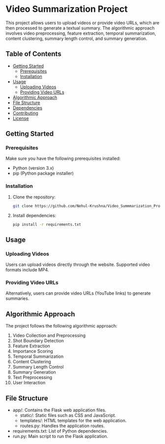 # Video Summarization Project

This project allows users to upload videos or provide video URLs, which are then processed to generate a textual summary. The algorithmic approach involves video preprocessing, feature extraction, temporal summarization, content clustering, summary length control, and summary generation.

## Table of Contents
- [Getting Started](#getting-started)
  - [Prerequisites](#prerequisites)
  - [Installation](#installation)
- [Usage](#usage)
  - [Uploading Videos](#uploading-videos)
  - [Providing Video URLs](#providing-video-urls)
- [Algorithmic Approach](#algorithmic-approach)
- [File Structure](#file-structure)
- [Dependencies](#dependencies)
- [Contributing](#contributing)
- [License](#license)

## Getting Started

### Prerequisites
Make sure you have the following prerequisites installed:
- Python (version 3.x)
- pip (Python package installer)

### Installation
1. Clone the repository:
   ```bash
   git clone https://github.com/Nehul-Krushna/Video_Summmarization_Project.git

2. Install dependencies:
   ```bash
   pip install -r requirements.txt

## Usage
### Uploading Videos
Users can upload videos directly through the website. Supported video formats include MP4.

### Providing Video URLs
Alternatively, users can provide video URLs (YouTube links) to generate summaries.

## Algorithmic Approach
The project follows the following algorithmic approach:
1. Video Collection and Preprocessing
2. Shot Boundary Detection
3. Feature Extraction
4. Importance Scoring
5. Temporal Summarization
6. Content Clustering
7. Summary Length Control
8. Summary Generation
9. Text Preprocessing
10. User Interaction

## File Structure
- app/: Contains the Flask web application files.
  - static/: Static files such as CSS and JavaScript.
  - templates/: HTML templates for the web application.
  - routes.py: Handles the application routes.
- requirements.txt: List of Python dependencies.
- run.py: Main script to run the Flask application.
